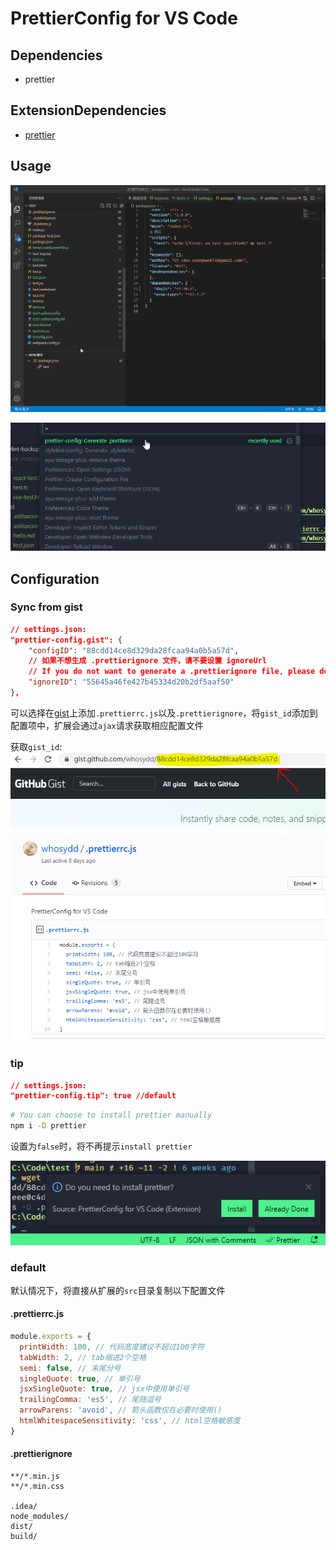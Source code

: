 # PrettierConfig for VS Code

## Dependencies

- prettier

## ExtensionDependencies

- [prettier](https://marketplace.visualstudio.com/items?itemName=esbenp.prettier-vscode)

## Usage

![](https://raw.githubusercontent.com/whosydd/images-in-one/main/20210704000715.gif)

![prettier 72](https://raw.githubusercontent.com/whosydd/images-in-one/main/20210712140259.png)

## Configuration

### Sync from gist

```json
// settings.json:
"prettier-config.gist": {
    "configID": "88cdd14ce8d329da28fcaa94a0b5a57d",
    // 如果不想生成 .prettierignore 文件，请不要设置 ignoreUrl
    // If you do not want to generate a .prettierignore file, please do not set 'ignoreUrl'
    "ignoreID": "55645a46fe427b45334d20b2df5aaf50"
},
```

可以选择在[gist](https://gist.github.com/)上添加`.prettierrc.js`以及`.prettierignore`，将`gist_id`添加到配置项中，扩展会通过`ajax`请求获取相应配置文件

获取`gist_id`:![Capture](https://raw.githubusercontent.com/whosydd/images-in-one/main/20210719143245.PNG)

### tip

```json
// settings.json:
"prettier-config.tip": true //default
```

```bash
# You can choose to install prettier manually
npm i -D prettier
```

设置为`false`时，将不再提示`install prettier`

![Capture](https://raw.githubusercontent.com/whosydd/images-in-one/main/20210711234457.PNG)

### default

默认情况下，将直接从扩展的`src`目录复制以下配置文件

#### .prettierrc.js

```js
module.exports = {
  printWidth: 100, // 代码宽度建议不超过100字符
  tabWidth: 2, // tab缩进2个空格
  semi: false, // 末尾分号
  singleQuote: true, // 单引号
  jsxSingleQuote: true, // jsx中使用单引号
  trailingComma: 'es5', // 尾随逗号
  arrowParens: 'avoid', // 箭头函数仅在必要时使用()
  htmlWhitespaceSensitivity: 'css', // html空格敏感度
}
```

#### .prettierignore

```
**/*.min.js
**/*.min.css

.idea/
node_modules/
dist/
build/
```
